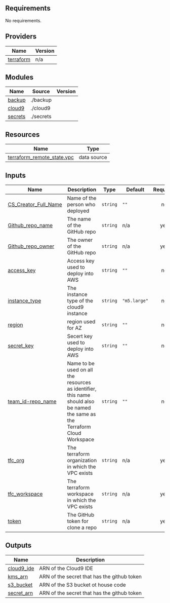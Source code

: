 <!-- BEGINNING OF PRE-COMMIT-TERRAFORM DOCS HOOK -->
## Requirements

No requirements.

## Providers

| Name | Version |
|------|---------|
| <a name="provider_terraform"></a> [terraform](#provider\_terraform) | n/a |

## Modules

| Name | Source | Version |
|------|--------|---------|
| <a name="module_backup"></a> [backup](#module\_backup) | ./backup |  |
| <a name="module_cloud9"></a> [cloud9](#module\_cloud9) | ./cloud9 |  |
| <a name="module_secrets"></a> [secrets](#module\_secrets) | ./secrets |  |

## Resources

| Name | Type |
|------|------|
| [terraform_remote_state.vpc](https://registry.terraform.io/providers/hashicorp/terraform/latest/docs/data-sources/remote_state) | data source |

## Inputs

| Name | Description | Type | Default | Required |
|------|-------------|------|---------|:--------:|
| <a name="input_CS_Creator_Full_Name"></a> [CS\_Creator\_Full\_Name](#input\_CS\_Creator\_Full\_Name) | Name of the person who deployed | `string` | `""` | no |
| <a name="input_Github_repo_name"></a> [Github\_repo\_name](#input\_Github\_repo\_name) | The name of the GitHub repo | `string` | n/a | yes |
| <a name="input_Github_repo_owner"></a> [Github\_repo\_owner](#input\_Github\_repo\_owner) | The owner of the GitHub repo | `string` | n/a | yes |
| <a name="input_access_key"></a> [access\_key](#input\_access\_key) | Access key used to deploy into AWS | `string` | `""` | no |
| <a name="input_instance_type"></a> [instance\_type](#input\_instance\_type) | The instance type of the cloud9 instance | `string` | `"m5.large"` | no |
| <a name="input_region"></a> [region](#input\_region) | region used for AZ | `string` | `""` | no |
| <a name="input_secret_key"></a> [secret\_key](#input\_secret\_key) | Secert key used to deploy into AWS | `string` | `""` | no |
| <a name="input_team_id-repo_name"></a> [team\_id-repo\_name](#input\_team\_id-repo\_name) | Name to be used on all the resources as identifier, this name should also be named the same as the Terraform Cloud Workspace | `string` | `""` | no |
| <a name="input_tfc_org"></a> [tfc\_org](#input\_tfc\_org) | The terraform organization in which the VPC exists | `string` | n/a | yes |
| <a name="input_tfc_workspace"></a> [tfc\_workspace](#input\_tfc\_workspace) | The terraform workspace in which the VPC exists | `string` | n/a | yes |
| <a name="input_token"></a> [token](#input\_token) | The GitHub token for clone a repo | `string` | n/a | yes |

## Outputs

| Name | Description |
|------|-------------|
| <a name="output_cloud9_ide"></a> [cloud9\_ide](#output\_cloud9\_ide) | ARN of the Cloud9 IDE |
| <a name="output_kms_arn"></a> [kms\_arn](#output\_kms\_arn) | ARN of the secret that has the github token |
| <a name="output_s3_bucket"></a> [s3\_bucket](#output\_s3\_bucket) | ARN of the S3 bucket ot house code |
| <a name="output_secret_arn"></a> [secret\_arn](#output\_secret\_arn) | ARN of the secret that has the github token |
<!-- END OF PRE-COMMIT-TERRAFORM DOCS HOOK -->
